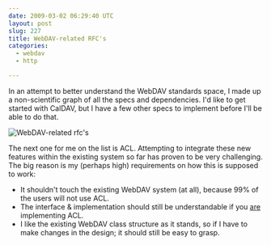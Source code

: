```yaml
---
date: 2009-03-02 06:29:40 UTC
layout: post
slug: 227
title: WebDAV-related RFC's
categories:
  - webdav
  - http

---
```

<p>In an attempt to better understand the WebDAV standards space, I made up a non-scientific graph of all the specs and dependencies. I'd like to get started with CalDAV, but I have a few other specs to implement before I'll be able to do that.</p>

<p><img src="http://www.rooftopsolutions.nl/resources/images/posts/webdavrfc.png" alt="WebDAV-related rfc's" /></p>

<p>The next one for me on the list is ACL. Attempting to integrate these new features within the existing system so far has proven to be very challenging. The big reason is my (perhaps high) requirements on how this is supposed to work:</p>

<ul>
  <li>It shouldn't touch the existing WebDAV system (at all), because 99% of the users will not use ACL.</li>
  <li>The interface & implementation should still be understandable if you <u>are</u> implementing ACL.</li>
  <li>I like the existing WebDAV class structure as it stands, so if I have to make changes in the design; it should still be easy to grasp.</li>
</ul>